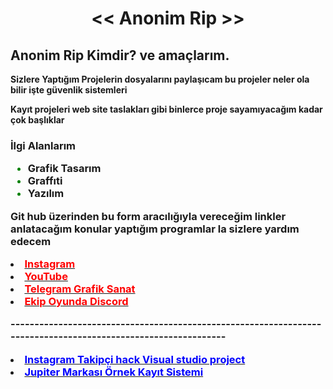 <html>
   <head>
    <meta charset="utf-8">
    <title>Anonim Rip</title>
	<script data-ad-client="ca-pub-9234266409719087" async src="https://pagead2.googlesyndication.com/pagead/js/adsbygoogle.js"></script>
	<link rel="icon" href="C:\Users\Hesab Silme Hesabı\Desktop\website\favicon.png" type="image/x-icon" />      	
  </head>   
       <body>      
           <center><h1> << Anonim Rip >> </h1></center>
	       <h2>Anonim Rip Kimdir? ve amaçlarım.</h2>
           <p><b>Sizlere Yaptığım Projelerin dosyalarını paylaşıcam bu projeler neler ola bilir işte güvenlik sistemleri<b></p>
		   <p><b>Kayıt projeleri web site taslakları gibi binlerce proje sayamıyacağım kadar çok başlıklar<b></p>
           <h3><b>İlgi Alanlarım <b>
	       <ul>
	          <font color="green"><li><a herf="#">Grafik Tasarım </a></li></font> 
		      <font color="green"><li><a herf="#">Graffıti </a></li></font> 
		      <font color="green"><li><a herf="#">Yazılım </a></li></font> 
	       </ul>	  
	       <p>Git hub üzerinden bu form aracılığıyla vereceğim linkler anlatacağım konular yaptığım programlar la sizlere yardım edecem  </p>
	       <li><b><a href="https://www.instagram.com/errenrip/" target="_blank"><font color="red">Instagram </font></a><b>
           <li><b><a href="https://www.youtube.com/channel/UC45QlquDizup2ILKLZKdPaw?view_as=subscriber" target="_blank"><font color="red">YouTube</font></a><b>
	       <li><b><a href="https://t.me/grafiksanat" target="_blank"><font color="red">Telegram Grafik Sanat</font> </a><b>
	       <li><b><a href="https://discord.gg/W3vjVbu" target="_blank"><font color="red">Ekip Oyunda Discord </font></a><b>
          <p>--------------------------------------------------------------------------------------------------------------        </p>
		  <li><b><a href="https://s7.dosya.tc/server18/wv2dp5/Instagram_Takipci_HACK_Uygulama_Pack.rar.html" target="_blank"><font color="blue">Instagram Takipçi hack Visual studio project</font></a><b>
		  <li><b><a href="https://s2.dosya.tc/server13/kgrbw3/Jupiter_Markasi_Ornek_Kayit_Sistemi.rar.html" target="_blank"><font color="blue">Jupiter Markası Örnek Kayıt Sistemi</font></a><b>
		  
		  
		  
		  
		
 



